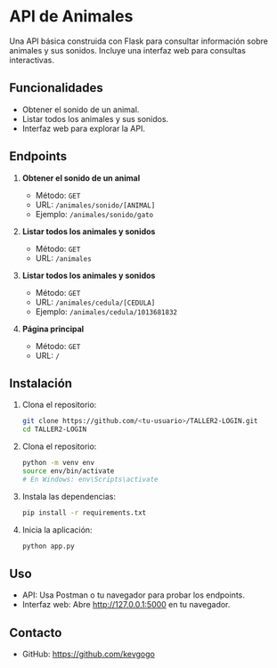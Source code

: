 # API de Animales

Una API básica construida con Flask para consultar información sobre animales y sus sonidos. Incluye una interfaz web para consultas interactivas.

## Funcionalidades
- Obtener el sonido de un animal.
- Listar todos los animales y sus sonidos.
- Interfaz web para explorar la API.

## Endpoints
1. **Obtener el sonido de un animal**  
   - Método: `GET`  
   - URL: `/animales/sonido/[ANIMAL]`  
   - Ejemplo: `/animales/sonido/gato`  

2. **Listar todos los animales y sonidos**  
   - Método: `GET`  
   - URL: `/animales`  

3. **Listar todos los animales y sonidos**  
   - Método: `GET`  
   - URL: `/animales/cedula/[CEDULA]`  
   - Ejemplo: `/animales/cedula/1013681832`

4. **Página principal**  
   - Método: `GET`  
   - URL: `/`  

## Instalación
1. Clona el repositorio:
   ```bash
   git clone https://github.com/<tu-usuario>/TALLER2-LOGIN.git
   cd TALLER2-LOGIN
   ```
2. Clona el repositorio:
   ```bash
   python -m venv env
   source env/bin/activate  
   # En Windows: env\Scripts\activate
   ```
3. Instala las dependencias:
   ```bash
   pip install -r requirements.txt
   ```
4. Inicia la aplicación:
   ```bash
   python app.py
   ```

## Uso
- API: Usa Postman o tu navegador para probar los endpoints.
- Interfaz web: Abre http://127.0.0.1:5000 en tu navegador.

## Contacto
- GitHub: https://github.com/kevgogo